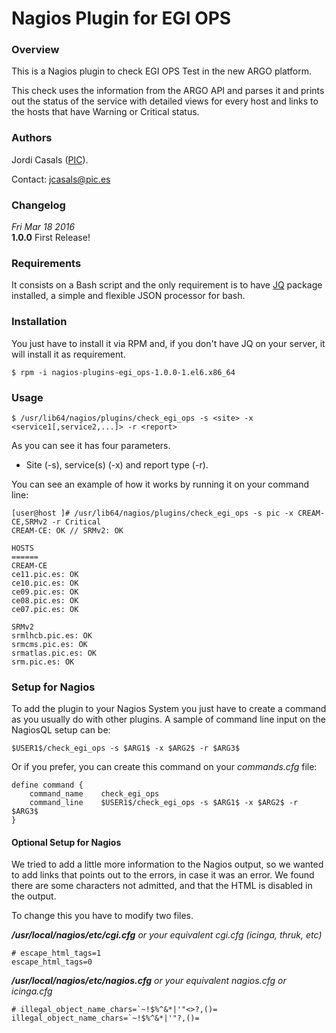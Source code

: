 Nagios Plugin for EGI OPS
=========================

### Overview
This is a Nagios plugin to check EGI OPS Test in the new ARGO platform.

This check uses the information from the ARGO API and parses it and prints out the status of the service with detailed views for every host and links to the hosts that have Warning or Critical status.

### Authors
Jordi Casals ([PIC](http://www.pic.es)).

Contact: jcasals@pic.es

### Changelog
*Fri Mar 18 2016*<br>
**1.0.0** First Release!

### Requirements
It consists on a Bash script and the only requirement is to have [JQ](http://stedolan.github.io/jq/) package installed, a simple and flexible JSON processor for bash.

### Installation
You just have to install it via RPM and, if you don't have JQ on your server, it will install it as requirement.
```
$ rpm -i nagios-plugins-egi_ops-1.0.0-1.el6.x86_64
```

### Usage
```
$ /usr/lib64/nagios/plugins/check_egi_ops -s <site> -x <service1[,service2,...]> -r <report>
```
As you can see it has four parameters. 
- Site (-s), service(s) (-x) and report type (-r).

You can see an example of how it works by running it on your command line:
```
[user@host ]# /usr/lib64/nagios/plugins/check_egi_ops -s pic -x CREAM-CE,SRMv2 -r Critical
CREAM-CE: OK // SRMv2: OK

HOSTS
======
CREAM-CE
ce11.pic.es: OK
ce10.pic.es: OK
ce09.pic.es: OK
ce08.pic.es: OK
ce07.pic.es: OK

SRMv2
srmlhcb.pic.es: OK
srmcms.pic.es: OK
srmatlas.pic.es: OK
srm.pic.es: OK
```

### Setup for Nagios
To add the plugin to your Nagios System you just have to create a command as you usually do with other plugins. A sample of command line input on the NagiosQL setup can be:
```
$USER1$/check_egi_ops -s $ARG1$ -x $ARG2$ -r $ARG3$
```
Or if you prefer, you can create this command on your *commands.cfg* file:
```
define command {
    command_name    check_egi_ops
    command_line    $USER1$/check_egi_ops -s $ARG1$ -x $ARG2$ -r $ARG3$
}
```

#### Optional Setup for Nagios
We tried to add a little more information to the Nagios output, so we wanted to add links that points out to the errors, in case it was an error. We found there are some characters not admitted, and that the HTML is disabled in the output. 

To change this you have to modify two files.

***/usr/local/nagios/etc/cgi.cfg*** *or your equivalent cgi.cfg (icinga, thruk, etc)*
```
# escape_html_tags=1
escape_html_tags=0
```
***/usr/local/nagios/etc/nagios.cfg*** *or your equivalent nagios.cfg or icinga.cfg*
```
# illegal_object_name_chars=`~!$%^&*|'"<>?,()=
illegal_object_name_chars=`~!$%^&*|'"?,()=
```


